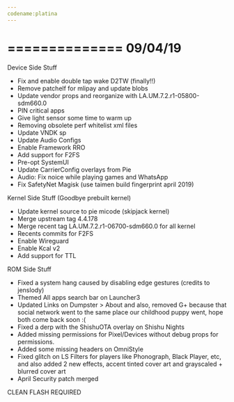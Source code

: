 ```yaml
---
codename:platina 
---
```


==============
   09/04/19
==============
Device Side Stuff
* Fix and enable double tap wake D2TW (finally!!)
* Remove patchelf for mlipay and update blobs
* Update vendor props and reorganize with LA.UM.7.2.r1-05800-sdm660.0
* PIN critical apps
* Give light sensor some time to warm up
* Removing obsolete perf whitelist xml files
* Update VNDK sp
* Update Audio Configs
* Enable Framework RRO
* Add support for F2FS
* Pre-opt SystemUI
* Update CarrierConfig overlays from Pie
* Audio: Fix noice while playing games and WhatsApp
* Fix SafetyNet Magisk (use taimen build fingerprint april 2019)

Kernel Side Stuff
(Goodbye prebuilt kernel)
* Update kernel source to pie micode (skipjack kernel)
* Merge upstream tag 4.4.178
* Merge recent tag LA.UM.7.2.r1-06700-sdm660.0 for all kernel
* Recents commits for F2FS
* Enable Wireguard
* Enable Kcal v2
* Add support for TTL

ROM Side Stuff
* Fixed a system hang caused by disabling edge gestures (credits to jenslody) 
* Themed All apps search bar on Launcher3 
* Updated Links on Dumpster > About and also, removed G+ because that social network went to the same place our childhood puppy went, hope both come back soon :( 
* Fixed a derp with the ShishuOTA overlay on Shishu Nights
* Added missing permissions for Pixel/Devices without debug props for permissions. 
* Added some missing headers on OmniStyle 
* Fixed glitch on LS Filters for players like Phonograph, Black Player, etc, and also added 2 new effects, accent tinted cover art and grayscaled + blurred cover art 
* April Security patch merged

CLEAN FLASH REQUIRED
